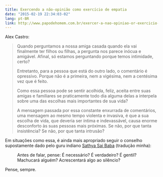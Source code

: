 ```yaml
---
title: Exercendo a não-opinião como exercício de empatia
date: "2015-02-19 22:34:03-02"
lang: pt-BR
link: http://www.papodehomem.com.br/exercer-a-nao-opiniao-or-exercicio-de-empatia-6
---
```


Alex Castro:

> Quando perguntamos a nossa amiga casada quando ela vai finalmente ter filhos ou filhas, a pergunta nos parece inócua e amigável. Afinal, só estamos perguntando porque temos intimidade, certo?
>
> Entretanto, para a pessoa que está do outro lado, o comentário é opressivo. Porque não é a primeira, nem a vigésima, nem a centésima vez que é feito.
>
> Como essa pessoa pode se sentir acolhida, feliz, aceita entre suas amigas e familiares se praticamente todo dia alguma delas a interpela sobre uma das escolhas mais importantes de sua vida?
>
> A mensagem passada por essa constante enxurrada de comentários, uma mensagem ao mesmo tempo violenta e invasiva, é que a sua escolha de vida, que deveria ser íntima e indevassável, causa enorme desconforto às suas pessoas mais próximas. Se não, por que tanta insistência? Se não, por que tanta intrusão?

Em situações como essa, é ainda mais apropriado seguir o conselho supostamente dado pelo guru indiano [Sathya Sai Baba](http://pt.wikipedia.org/wiki/Sathya_Sai_Baba) (tradução minha):

<figure class="pullquote">
  <p>Antes de falar, pense: É necessário? É verdadeiro? É gentil? Machucará alguém? Acrescentará algo ao silêncio?</p>
</figure>

Pense, sempre.
